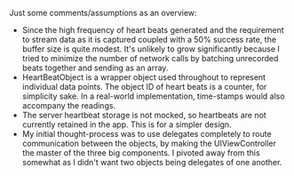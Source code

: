 Just some comments/assumptions as an overview:
- Since the high frequency of heart beats generated and the requirement to stream data as it is captured coupled with a 50% success rate, the buffer size is quite modest. It's unlikely to grow significantly because I tried to minimize the number of network calls by batching unrecorded beats together and sending as an array.
- HeartBeatObject is a wrapper object used throughout to represent individual data points. The object ID of heart beats is a counter, for simplicity sake. In a real-world implementation, time-stamps would also accompany the readings. 
- The server heartbeat storage is not mocked, so heartbeats are not currently retained in the app. This is for a simpler design.
- My initial thought-process was to use delegates completely to route communication between the objects, by making the UIViewController the master of the three big components. I pivoted away from this somewhat as I didn't want two objects being delegates of one another.
